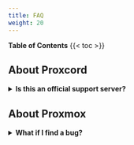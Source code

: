 ```yaml
---
title: FAQ
weight: 20
---
```


**Table of Contents**
{{< toc >}}

## About Proxcord

<details closed>
<summary><b>Is this an official support server?</b></summary>
<br>
No. We are just a community. If you need a waterproof support service, you should contact <a href="https://proxmox.com/en/proxmox-ve/pricing">Proxmox server solutions</a> directly.
</details>

## About Proxmox

<details closed>
<summary><b>What if I find a bug?</b></summary>
<br>
Please open a thread in the <a href="https://forum.proxmox.com">forum</a>. Let other users and official developers have a look on it to give them a chence to fix it.
</details>
